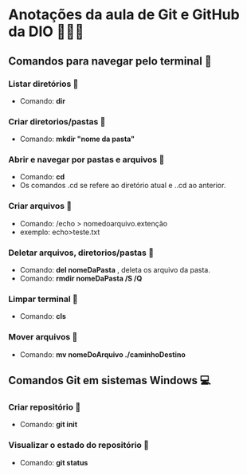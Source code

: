 # Anotações da aula de Git e GitHub da DIO 👩🏾‍💻

## **Comandos para navegar pelo terminal** 📝

### **Listar diretórios** 📁
 - Comando: **dir**

### **Criar diretorios/pastas** 📁
 - Comando:  **mkdir "nome da pasta"**

### **Abrir e navegar por pastas e arquivos** 📁
 - Comando: **cd**
 - Os comandos .cd se refere ao diretório atual e ..cd ao anterior.

 ### **Criar arquivos** 📁
 - Comando: /echo > nomedoarquivo.extenção
  - exemplo: echo>teste.txt
### **Deletar arquivos, diretorios/pastas** 📁
 - Comando:  **del nomeDaPasta** , deleta os arquivo da pasta.
  - Comando: **rmdir nomeDaPasta /S /Q**
### **Limpar terminal** 📁
 - Comando: **cls**
### **Mover arquivos** 📁
 - Comando: **mv nomeDoArquivo ./caminhoDestino**
 
 ## **Comandos Git em sistemas Windows** 💻
 ### **Criar repositório** 📁
 - Comando: **git init**
 ### **Visualizar o estado do repositório** 📁
 - Comando: **git status**
 
 




